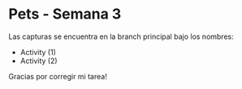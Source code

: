 # Pets - Semana 3
Las capturas se encuentra en la branch principal bajo los nombres:

- Activity (1)
- Activity (2)

Gracias por corregir mi tarea!
